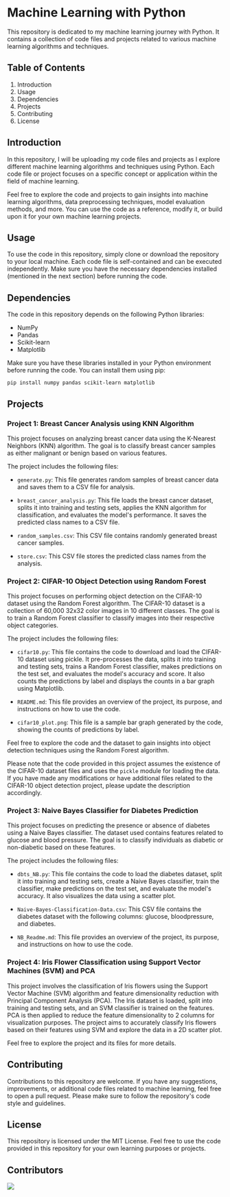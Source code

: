 # Machine Learning with Python

This repository is dedicated to my machine learning journey with Python. It contains a collection of code files and projects related to various machine learning algorithms and techniques.

## Table of Contents

1. Introduction
2. Usage
3. Dependencies
4. Projects
5. Contributing
6. License

## Introduction

In this repository, I will be uploading my code files and projects as I explore different machine learning algorithms and techniques using Python. Each code file or project focuses on a specific concept or application within the field of machine learning.

Feel free to explore the code and projects to gain insights into machine learning algorithms, data preprocessing techniques, model evaluation methods, and more. You can use the code as a reference, modify it, or build upon it for your own machine learning projects.

## Usage

To use the code in this repository, simply clone or download the repository to your local machine. Each code file is self-contained and can be executed independently. Make sure you have the necessary dependencies installed (mentioned in the next section) before running the code.

## Dependencies

The code in this repository depends on the following Python libraries:

- NumPy
- Pandas
- Scikit-learn
- Matplotlib

Make sure you have these libraries installed in your Python environment before running the code. You can install them using pip:

```
pip install numpy pandas scikit-learn matplotlib

```



## Projects

### Project 1: Breast Cancer Analysis using KNN Algorithm

This project focuses on analyzing breast cancer data using the K-Nearest Neighbors (KNN) algorithm. The goal is to classify breast cancer samples as either malignant or benign based on various features.

The project includes the following files:

- `generate.py`: This file generates random samples of breast cancer data and saves them to a CSV file for analysis.

- `breast_cancer_analysis.py`: This file loads the breast cancer dataset, splits it into training and testing sets, applies the KNN algorithm for classification, and evaluates the model's performance. It saves the predicted class names to a CSV file.

- `random_samples.csv`: This CSV file contains randomly generated breast cancer samples.

- `store.csv`: This CSV file stores the predicted class names from the analysis.


### Project 2: CIFAR-10 Object Detection using Random Forest

This project focuses on performing object detection on the CIFAR-10 dataset using the Random Forest algorithm. The CIFAR-10 dataset is a collection of 60,000 32x32 color images in 10 different classes. The goal is to train a Random Forest classifier to classify images into their respective object categories.

The project includes the following files:

- `cifar10.py`: This file contains the code to download and load the CIFAR-10 dataset using pickle. It pre-processes the data, splits it into training and testing sets, trains a Random Forest classifier, makes predictions on the test set, and evaluates the model's accuracy and score. It also counts the predictions by label and displays the counts in a bar graph using Matplotlib.

- `README.md`: This file provides an overview of the project, its purpose, and instructions on how to use the code.

- `cifar10_plot.png`: This file is a sample bar graph generated by the code, showing the counts of predictions by label.

Feel free to explore the code and the dataset to gain insights into object detection techniques using the Random Forest algorithm.

Please note that the code provided in this project assumes the existence of the CIFAR-10 dataset files and uses the `pickle` module for loading the data. If you have made any modifications or have additional files related to the CIFAR-10 object detection project, please update the description accordingly.


### Project 3: Naive Bayes Classifier for Diabetes Prediction

This project focuses on predicting the presence or absence of diabetes using a Naive Bayes classifier. The dataset used contains features related to glucose and blood pressure. The goal is to classify individuals as diabetic or non-diabetic based on these features.

The project includes the following files:

- `dbts_NB.py`: This file contains the code to load the diabetes dataset, split it into training and testing sets, create a Naive Bayes classifier, train the classifier, make predictions on the test set, and evaluate the model's accuracy. It also visualizes the data using a scatter plot.

- `Naive-Bayes-Classification-Data.csv`: This CSV file contains the diabetes dataset with the following columns: glucose, bloodpressure, and diabetes.

- `NB_Readme.md`: This file provides an overview of the project, its purpose, and instructions on how to use the code.


### Project 4: Iris Flower Classification using Support Vector Machines (SVM) and PCA

This project involves the classification of Iris flowers using the Support Vector Machine (SVM) algorithm and feature dimensionality reduction with Principal Component Analysis (PCA). The Iris dataset is loaded, split into training and testing sets, and an SVM classifier is trained on the features. PCA is then applied to reduce the feature dimensionality to 2 columns for visualization purposes. The project aims to accurately classify Iris flowers based on their features using SVM and explore the data in a 2D scatter plot.



Feel free to explore the project and its files for more details.

## Contributing

Contributions to this repository are welcome. If you have any suggestions, improvements, or additional code files related to machine learning, feel free to open a pull request. Please make sure to follow the repository's code style and guidelines.

## License

This repository is licensed under the MIT License. Feel free to use the code provided in this repository for your own learning purposes or projects.

<!-- Authors -->
## Contributors
<a href="https://github.com/pratyaynotfound/ML-with-Python/contributors"><img src="https://contrib.rocks/image?repo=pratyaynotfound/ML-with-Python"></a>
